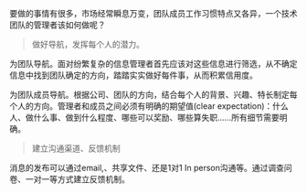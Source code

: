 要做的事情有很多，市场经常瞬息万变，团队成员工作习惯特点又各异，一个技术团队的管理者该如何做呢？

> 做好导航，发挥每个人的潜力。

为团队导航。面对纷繁复杂的信息管理者首先应该对这些信息进行筛选，从不确定信息中找到团队确定的方向，踏踏实实做好每件事，从而积累信用度。

为团队成员导航。根据公司、团队的方向，结合每个人的背景、兴趣、特长制定每个人的方向。管理者和成员之间必须有明确的期望值(clear expectation)：什么人、做什么事、做到什么程度、哪些可以奖励、哪些算失职......所有细节需要明确。

> 建立沟通渠道、反馈机制

消息的发布可以通过email,、共享文件、还是1对1 In person沟通等。通过调查问卷、一对一等方式建立反馈机制。
